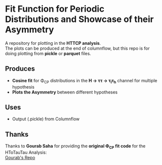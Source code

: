 # Fit Function for Periodic Distributions and Showcase of their Asymmetry

A repository for plotting in the **HTTCP analysis**.  
The plots can be produced at the end of columnflow, but this repo is for doing plotting from **pickle** or **parquet** files.  

## Produces
- **Cosine fit** for Φ<sub>CP</sub> distributions in the **H → ττ → τ<sub>l</sub>τ<sub>h</sub>** channel for multiple hypothesis 
- **Plots the Asymmetry** between different hypotheses  

## Uses</span>  
- Output (.pickle) from Columnflow

## Thanks 
Thanks to **Gourab Saha** for providing the **original Φ<sub>CP</sub> fit code** for the HToTauTau Analysis:  
[Gourab's Repo](https://github.com/gsaha009/PlayingCP)  
